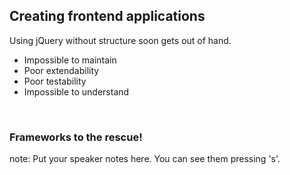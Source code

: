 ##  Creating frontend applications

Using jQuery without structure soon gets out of hand.

* Impossible to maintain
* Poor extendability
* Poor testability
* Impossible to understand

<div class="fragment">
<br>
    <h3>Frameworks to the rescue!</h3>
</div>

note:
    Put your speaker notes here.
    You can see them pressing 's'.
